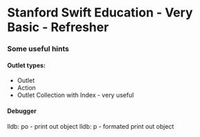 #  Stanford Swift Education - Very Basic - Refresher

### Some useful hints

#### **Outlet types:** 
 - Outlet
 - Action
 - Outlet Collection with Index - very useful



#### Debugger

lldb: po  - print out object
lldb: p <object> - formated print out object

